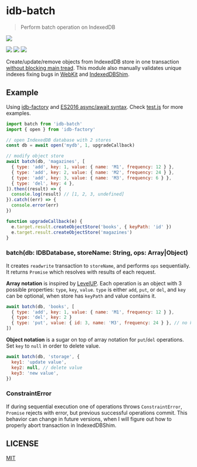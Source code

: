 # idb-batch

> Perform batch operation on IndexedDB

[![](https://saucelabs.com/browser-matrix/idb-batch.svg)](https://saucelabs.com/u/idb-batch)

[![](https://img.shields.io/npm/v/idb-batch.svg)](https://npmjs.org/package/idb-batch)
[![](https://img.shields.io/travis/treojs/idb-batch.svg)](https://travis-ci.org/treojs/idb-batch)
[![](http://img.shields.io/npm/dm/idb-batch.svg)](https://npmjs.org/package/idb-batch)

Create/update/remove objects from IndexedDB store in one transaction [without blocking main tread](http://stackoverflow.com/questions/10471759/inserting-large-quantities-in-indexeddbs-objectstore-blocks-ui).
This module also manually validates unique indexes fixing bugs in [WebKit](https://bugs.webkit.org/show_bug.cgi?id=149107)
and [IndexedDBShim](https://github.com/axemclion/IndexedDBShim/issues/56).

## Example

Using [idb-factory](https://github.com/treojs/idb-factory) and [ES2016 async/await syntax](https://jakearchibald.com/2014/es7-async-functions/).
Check [test.js](./test/index.js) for more examples.

```js
import batch from 'idb-batch'
import { open } from 'idb-factory'

// open IndexedDB database with 2 stores
const db = await open('mydb', 1, upgradeCallback)

// modify object store
await batch(db, 'magazines', [
  { type: 'add', key: 1, value: { name: 'M1', frequency: 12 } },
  { type: 'add', key: 2, value: { name: 'M2', frequency: 24 } },
  { type: 'add', key: 3, value: { name: 'M3', frequency: 6 } },
  { type: 'del', key: 4 },
]).then((result) => {
  console.log(result) // [1, 2, 3, undefined]
}).catch((err) => {
  console.error(err)
})

function upgradeCallback(e) {
  e.target.result.createObjectStore('books', { keyPath: 'id' })  
  e.target.result.createObjectStore('magazines')  
}
```

### batch(db: IDBDatabase, storeName: String, ops: Array|Object)

It creates `readwrite` transaction to `storeName`,
and performs `ops` sequentially. It returns `Promise` which resolves with results of each request.

**Array notation** is inspired by [LevelUP](https://github.com/Level/levelup#batch).
Each operation is an object with 3 possible properties: `type`, `key`, `value`.
`type` is either `add`, `put`, or `del`, and `key` can be optional, when store has `keyPath` and value contains it.

```js
await batch(db, 'books', [
  { type: 'add', key: 1, value: { name: 'M1', frequency: 12 } },
  { type: 'del', key: 2 }
  { type: 'put', value: { id: 3, name: 'M3', frequency: 24 } }, // no key
])
```

**Object notation** is a sugar on top of array notation for `put`/`del` operations.
Set `key` to `null` in order to delete value.

```js
await batch(db, 'storage', {
  key1: 'update value',
  key2: null, // delete value
  key3: 'new value',
})
```

### ConstraintError

If during sequential execution one of operations throws `ConstraintError`,
`Promise` rejects with error, but previous successful operations commit.
This behavior can change in future versions,
when I will figure out how to properly abort transaction in IndexedDBShim.

## LICENSE

[MIT](./LICENSE)
